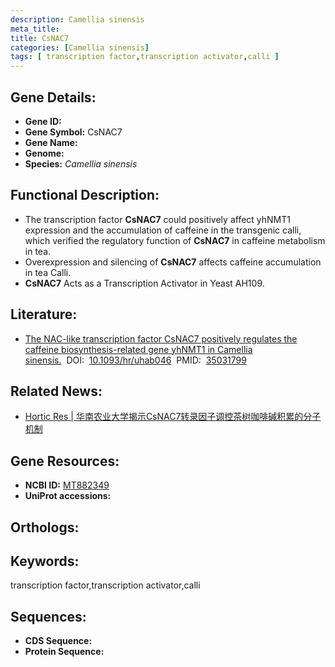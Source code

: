 ```yaml
---
description: Camellia sinensis
meta_title:
title: CsNAC7
categories: [Camellia sinensis]
tags: [ transcription factor,transcription activator,calli ]
---
```


## Gene Details:
- **Gene ID:**	[]()
- **Gene Symbol:** CsNAC7
- **Gene Name:** 
- **Genome:** []()
- **Species:** *Camellia sinensis*

## Functional Description:
   - The transcription factor **CsNAC7** could positively affect yhNMT1 expression and the accumulation of caffeine in the transgenic calli, which verified the regulatory function of **CsNAC7** in caffeine metabolism in tea.
   - Overexpression and silencing of **CsNAC7** affects caffeine accumulation in tea Calli.
   - **CsNAC7** Acts as a Transcription Activator in Yeast AH109.

## Literature:
   - [The NAC-like transcription factor CsNAC7 positively regulates the caffeine biosynthesis-related gene yhNMT1 in Camellia sinensis.]( https://academic.oup.com/hr/article/doi/10.1093/hr/uhab046/6498065?login=false)&nbsp;&nbsp;DOI:&nbsp;&nbsp;[10.1093/hr/uhab046](https://academic.oup.com/hr/article/doi/10.1093/hr/uhab046/6498065?login=false)&nbsp;&nbsp;PMID:&nbsp;&nbsp;[35031799](https://pubmed.ncbi.nlm.nih.gov/35031799/)

## Related News:
   - [Hortic Res | 华南农业大学揭示CsNAC7转录因子调控茶树咖啡碱积累的分子机制](https://mp.weixin.qq.com/s?__biz=MzIyOTY2NDYyNQ==&mid=2247532048&idx=8&sn=e6ff7ca8972755c58323a0d824c28ec3&chksm=e8bd0c0edfca85181a584391f2769095938d5a4868e043b4646883df19699e59b57dafcd8c86&scene=27#wechat_redirect)

## Gene Resources:
- **NCBI ID:** [MT882349](https://www.ncbi.nlm.nih.gov/gene/?term=MT882349)
- **UniProt accessions:** [](https://www.uniprot.org/uniprotkb//entry)

## Orthologs:


## Keywords:
transcription factor,transcription activator,calli

## Sequences:
- **CDS Sequence:**
- **Protein Sequence:**
